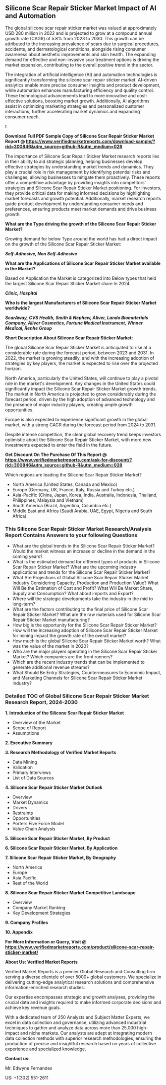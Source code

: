 <h2>Silicone Scar Repair Sticker Market Impact of AI and Automation</h2><p>The global silicone scar repair sticker market was valued at approximately USD 280 million in 2022 and is projected to grow at a compound annual growth rate (CAGR) of 5.8% from 2023 to 2030. This growth can be attributed to the increasing prevalence of scars due to surgical procedures, accidents, and dermatological conditions, alongside rising consumer awareness about aesthetic improvements and skin health. The expanding demand for effective and non-invasive scar treatment options is driving the market expansion, contributing to the overall positive trend in the sector.</p><p>The integration of artificial intelligence (AI) and automation technologies is significantly transforming the silicone scar repair sticker market. AI-driven analytics enable more precise consumer insights and product development, while automation enhances manufacturing efficiency and quality control. These technological advancements lead to more innovative and cost-effective solutions, boosting market growth. Additionally, AI algorithms assist in optimizing marketing strategies and personalized customer interactions, further accelerating market dynamics and expanding consumer reach.</p>t</p><p id="" class=""><strong>Download Full PDF Sample Copy of Silicone Scar Repair Sticker Market Report @ <a href="https://www.verifiedmarketreports.com/download-sample/?rid=300846&utm_source=github-R&utm_medium=028" target="_blank">https://www.verifiedmarketreports.com/download-sample/?rid=300846&utm_source=github-R&utm_medium=028</a></strong></p><p>The importance of&nbsp;Silicone Scar Repair Sticker Market research reports lies in their ability to aid strategic planning, helping businesses develop effective strategies by understanding market trends and dynamics. They play a crucial role in risk management by identifying potential risks and challenges, allowing businesses to mitigate them proactively. These reports offer a competitive advantage by providing insights into competitors' strategies and Silicone Scar Repair Sticker Market positioning. For investors, they provide critical data for making informed decisions by highlighting market forecasts and growth potential. Additionally, market research reports guide product development by understanding consumer needs and preferences, ensuring products meet market demands and drive business growth.</p><p><strong>What are the&nbsp;Type driving the growth of the Silicone Scar Repair Sticker Market?</strong></p><p id="" class="">Growing demand for below Type around the world has had a direct impact on the growth of the Silicone Scar Repair Sticker Market:</p><em><strong>Self-Adhesive, Non Self-Adhesive</strong></em></p><strong>What are the&nbsp;Applications&nbsp;of Silicone Scar Repair Sticker Market available in the Market?</strong></p><p id="" class="">Based on Application the Market is categorized into Below types that held the largest Silicone Scar Repair Sticker Market share In 2024.</p><em><strong>Clinic, Hospital</strong></em></p><strong>Who is the largest Manufacturers of Silicone Scar Repair Sticker Market worldwide?</strong></p><p><em><strong>ScarAway, CVS Health, Smith & Nephew, Aliver, Lando Biomaterials Company, Aliver Cosmetics, Fortune Medical Instrument, Winner Medical, Renhe Group</strong></em></p><p id="" class=""><strong>Short Description About Silicone Scar Repair Sticker Market:</strong></p><p>The global Silicone Scar Repair Sticker Market is anticipated to rise at a considerable rate during the forecast period, between 2023 and 2031. In 2022, the market is growing steadily, and with the increasing adoption of strategies by key players, the market is expected to rise over the projected horizon.</p><p>North America, particularly the United States, will continue to play a pivotal role in the market's development. Any changes in the United States could significantly impact the Silicone Scar Repair Sticker Market growth trends. The market in North America is projected to grow considerably during the forecast period, driven by the high adoption of advanced technology and the presence of major industry players, creating ample growth opportunities.</p><p>Europe is also expected to experience significant growth in the global market, with a strong CAGR during the forecast period from 2024 to 2031.</p><p>Despite intense competition, the clear global recovery trend keeps investors optimistic about the Silicone Scar Repair Sticker Market, with more new investments expected to enter the field in the future.</p><p id="" class=""><strong>Get Discount On The Purchase Of This Report @ <a href="https://www.verifiedmarketreports.com/ask-for-discount/?rid=300846&utm_source=github-R&utm_medium=028" target="_blank">https://www.verifiedmarketreports.com/ask-for-discount/?rid=300846&utm_source=github-R&utm_medium=028</a></strong></p>Which regions are leading the Silicone Scar Repair Sticker Market?</p><ul><li>North America (United States, Canada and Mexico)</li><li>Europe (Germany, UK, France, Italy, Russia and Turkey etc.)</li><li>Asia-Pacific (China, Japan, Korea, India, Australia, Indonesia, Thailand, Philippines, Malaysia and Vietnam)</li><li>South America (Brazil, Argentina, Columbia etc.)</li><li>Middle East and Africa (Saudi Arabia, UAE, Egypt, Nigeria and South Africa)</li></ul><h3 id="" class="">This Silicone Scar Repair Sticker Market Research/Analysis Report Contains Answers to your following Questions</h3><ul><li>What are the global trends in the Silicone Scar Repair Sticker Market? Would the market witness an increase or decline in the demand in the coming years?</li><li>What is the estimated demand for different types of products in Silicone Scar Repair Sticker Market? What are the upcoming industry applications and trends for the Silicone Scar Repair Sticker Market?</li><li>What Are Projections of Global Silicone Scar Repair Sticker Market Industry Considering Capacity, Production and Production Value? What Will Be the Estimation of Cost and Profit? What Will Be Market Share, Supply and Consumption? What about imports and Export?</li><li>Where will the strategic developments take the industry in the mid to long-term?</li><li>What are the factors contributing to the final price of Silicone Scar Repair Sticker Market? What are the raw materials used for Silicone Scar Repair Sticker Market manufacturing?</li><li>How big is the opportunity for the Silicone Scar Repair Sticker Market? How will the increasing adoption of Silicone Scar Repair Sticker Market for mining impact the growth rate of the overall market?</li><li>How much is the global Silicone Scar Repair Sticker Market worth? What was the value of the market In 2020?</li><li>Who are the major players operating in the Silicone Scar Repair Sticker Market? Which companies are the front runners?</li><li>Which are the recent industry trends that can be implemented to generate additional revenue streams?</li><li>What Should Be Entry Strategies, Countermeasures to Economic Impact, and Marketing Channels for Silicone Scar Repair Sticker Market Industry?</li></ul><h3 id="" class="">Detailed TOC of Global Silicone Scar Repair Sticker Market Research Report, 2024-2030</h3><p id="" class=""><strong>1. Introduction of the Silicone Scar Repair Sticker Market</strong></p><ul><li>Overview of the Market</li><li>Scope of Report</li><li>Assumptions</li></ul><p id="" class=""><strong>2. Executive Summary</strong></p><p id="" class=""><strong>3. Research Methodology of Verified Market Reports</strong></p><ul><li>Data Mining</li><li>Validation</li><li>Primary Interviews</li><li>List of Data Sources</li></ul><p id="" class=""><strong>4. Silicone Scar Repair Sticker Market Outlook</strong></p><ul><li>Overview</li><li>Market Dynamics</li><li>Drivers</li><li>Restraints</li><li>Opportunities</li><li>Porters Five Force Model</li><li>Value Chain Analysis</li></ul><p id="" class=""><strong>5. Silicone Scar Repair Sticker Market, By Product</strong></p><p id="" class=""><strong>6. Silicone Scar Repair Sticker Market, By Application</strong></p><p id="" class=""><strong>7. Silicone Scar Repair Sticker Market, By Geography</strong></p><ul><li>North America</li><li>Europe</li><li>Asia Pacific</li><li>Rest of the World</li></ul><p id="" class=""><strong>8. Silicone Scar Repair Sticker Market Competitive Landscape</strong></p><ul><li>Overview</li><li>Company Market Ranking</li><li>Key Development Strategies</li></ul><p id="" class=""><strong>9. Company Profiles</strong></p><p id="" class=""><strong>10. Appendix</strong></p><p id="" class=""><strong>For More Information or Query, Visit @ <a href="https://www.verifiedmarketreports.com/product/silicone-scar-repair-sticker-market/" target="_blank">https://www.verifiedmarketreports.com/product/silicone-scar-repair-sticker-market/</a></strong></p><p id="" class=""><strong>About Us: Verified Market Reports</strong></p><p id="" class="">Verified Market Reports is a premier Global Research and Consulting firm serving a diverse clientele of over 5000+ global customers. We specialize in delivering cutting-edge analytical research solutions and comprehensive information-enriched research studies.</p><p id="" class="">Our expertise encompasses strategic and growth analyses, providing the crucial data and insights required to make informed corporate decisions and achieve key revenue goals.</p><p id="" class="">With a dedicated team of 250 Analysts and Subject Matter Experts, we excel in data collection and governance, utilizing advanced industrial techniques to gather and analyze data across more than 25,000 high-impact and niche markets. Our analysts are adept at integrating modern data collection methods with superior research methodologies, ensuring the production of precise and insightful research based on years of collective experience and specialized knowledge.</p><p id="" class=""><strong>Contact us:</strong></p><p id="" class="">Mr. Edwyne Fernandes</p><p id="" class="">US: +1(302) 551-2611</p>